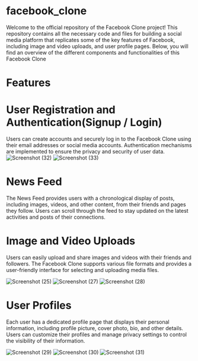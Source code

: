 # facebook_clone
Welcome to the official repository of the Facebook Clone project! This repository contains all the necessary code and files for building a social media platform that replicates some of the key features of Facebook, including image and video uploads, and user profile pages. Below, you will find an overview of the different components and functionalities of this Facebook Clone

# Features

# User Registration and Authentication(Signup / Login)

Users can create accounts and securely log in to the Facebook Clone using their email addresses or social media accounts. Authentication mechanisms are implemented to ensure the privacy and security of user data.
![Screenshot (32)](https://github.com/LaxmanMurmu/facebook_clone/assets/75252155/80852350-d5c4-4465-aff8-bfffdb84258d)
![Screenshot (33)](https://github.com/LaxmanMurmu/facebook_clone/assets/75252155/18699fc9-47ae-41f3-872d-f3e21759179f)

# News Feed
The News Feed provides users with a chronological display of posts, including images, videos, and other content, from their friends and pages they follow. Users can scroll through the feed to stay updated on the latest activities and posts of their connections.

# Image and Video Uploads
Users can easily upload and share images and videos with their friends and followers. The Facebook Clone supports various file formats and provides a user-friendly interface for selecting and uploading media files.

![Screenshot (25)](https://github.com/LaxmanMurmu/facebook_clone/assets/75252155/bca8c1ba-343c-4605-82f3-6bdd6a181d04)
![Screenshot (27)](https://github.com/LaxmanMurmu/facebook_clone/assets/75252155/373613cd-52d0-4fdd-ab37-b46f28a3042a)
![Screenshot (28)](https://github.com/LaxmanMurmu/facebook_clone/assets/75252155/d073ae81-796e-4b38-b29a-95fe6480fbb8)

# User Profiles
Each user has a dedicated profile page that displays their personal information, including profile picture, cover photo, bio, and other details. Users can customize their profiles and manage privacy settings to control the visibility of their information.

![Screenshot (29)](https://github.com/LaxmanMurmu/facebook_clone/assets/75252155/9acc7001-4e83-49d3-a0ac-ca7897e707fd)
![Screenshot (30)](https://github.com/LaxmanMurmu/facebook_clone/assets/75252155/fbbcd06c-dee3-4ff1-84f8-a46251c9d099)
![Screenshot (31)](https://github.com/LaxmanMurmu/facebook_clone/assets/75252155/5948a6bc-a663-4521-a3b7-29f5f662c1b7)
